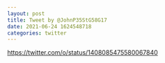 ```yaml
--- 
layout: post 
title: Tweet by @JohnP35StG58G17 
date: 2021-06-24 1624548718 
categories: twitter 
--- 
```

https://twitter.com/o/status/1408085475580067840
